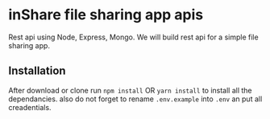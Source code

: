 # inShare file sharing app apis

Rest api using Node, Express, Mongo.
We will build rest api for a simple file sharing app. 


## Installation 
After download or clone run `npm install` OR `yarn install` to install all the dependancies.
also do not forget to rename `.env.example` into `.env` an put all creadentials.
